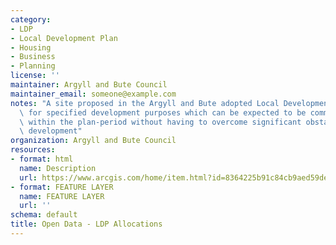 ```yaml
---
category:
- LDP
- Local Development Plan
- Housing
- Business
- Planning
license: ''
maintainer: Argyll and Bute Council
maintainer_email: someone@example.com
notes: "A site proposed in the Argyll and Bute adopted Local Development Plan 2015\_\
  \ for specified development purposes which can be expected to be commenced or delivered\
  \ within the plan-period without having to overcome significant obstacles to the\
  \ development"
organization: Argyll and Bute Council
resources:
- format: html
  name: Description
  url: https://www.arcgis.com/home/item.html?id=8364225b91c84cb9aed59dead8297185
- format: FEATURE LAYER
  name: FEATURE LAYER
  url: ''
schema: default
title: Open Data - LDP Allocations
---
```

